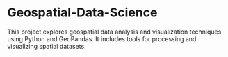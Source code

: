 # Geospatial-Data-Science
This project explores geospatial data analysis and visualization techniques using Python and GeoPandas. It includes tools for processing and visualizing spatial datasets.
